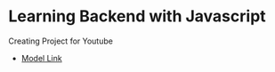 # Learning Backend with Javascript

Creating Project for Youtube
- [Model Link](https://app.eraser.io/workspace/jRvS5gL7C4uvJCibGrTp?origin=share)